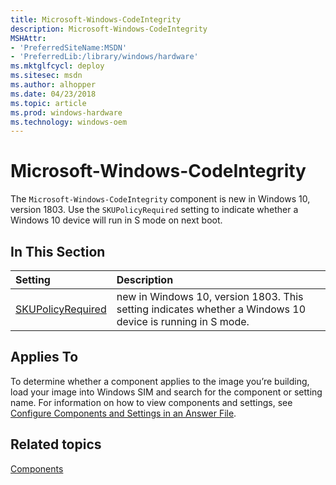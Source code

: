 ```yaml
---
title: Microsoft-Windows-CodeIntegrity
description: Microsoft-Windows-CodeIntegrity
MSHAttr:
- 'PreferredSiteName:MSDN'
- 'PreferredLib:/library/windows/hardware'
ms.mktglfcycl: deploy
ms.sitesec: msdn
ms.author: alhopper
ms.date: 04/23/2018
ms.topic: article
ms.prod: windows-hardware
ms.technology: windows-oem
---
```

# Microsoft-Windows-CodeIntegrity

The `Microsoft-Windows-CodeIntegrity` component is new in Windows 10, version 1803. Use the `SKUPolicyRequired` setting to indicate whether a Windows 10 device will run in S mode on next boot.

## In This Section

| Setting                 | Description                                                                           |
|:------------------------|:--------------------------------------------------------------------------------------|
| [SKUPolicyRequired](microsoft-windows-codeintegrity-skupolicyrequired.md) | new in Windows 10, version 1803. This setting indicates whether a Windows 10 device is running in S mode. |

## Applies To

To determine whether a component applies to the image you’re building, load your image into Windows SIM and search for the component or setting name. For information on how to view components and settings, see [Configure Components and Settings in an Answer File](https://docs.microsoft.com/en-us/windows-hardware/customize/desktop/wsim/configure-components-and-settings-in-an-answer-file).

## Related topics

[Components](components-b-unattend.md)